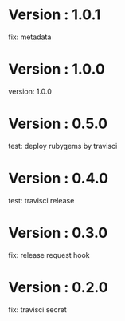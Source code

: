 # Version : 1.0.1

fix: metadata

# Version : 1.0.0

version: 1.0.0

# Version : 0.5.0

test: deploy rubygems by travisci

# Version : 0.4.0

test: travisci release

# Version : 0.3.0

fix: release request hook

# Version : 0.2.0

fix: travisci secret

